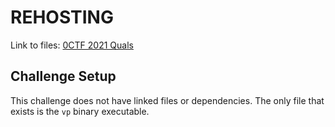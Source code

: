 # REHOSTING

Link to files: [0CTF 2021 Quals](https://github.com/sajjadium/ctf-archives/tree/main/ctfs/0CTF/2021/Quals/rev/vp)

## Challenge Setup
This challenge does not have linked files or dependencies. The only file that exists is the `vp` binary executable.